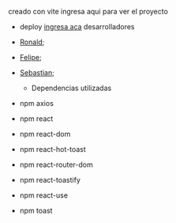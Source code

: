 creado con vite
ingresa aqui para ver el proyecto

* deploy
<a href="https://mundo-manga.onrender.com">ingresa aca</a>
desarrolladores

 * <a href="https://github.com/RonaldV17?tab=repositories">Ronald</a>;
 * <a href="https://github.com/felipe-pm">Felipe</a>;
 * <a href="https://github.com/SebastyanCamylo">Sebastian</a>;

 
    
  
    *  Dependencias utilizadas
* npm axios
* npm react
* npm react-dom
* npm react-hot-toast
* npm react-router-dom
* npm react-toastify
* npm react-use
* npm toast

